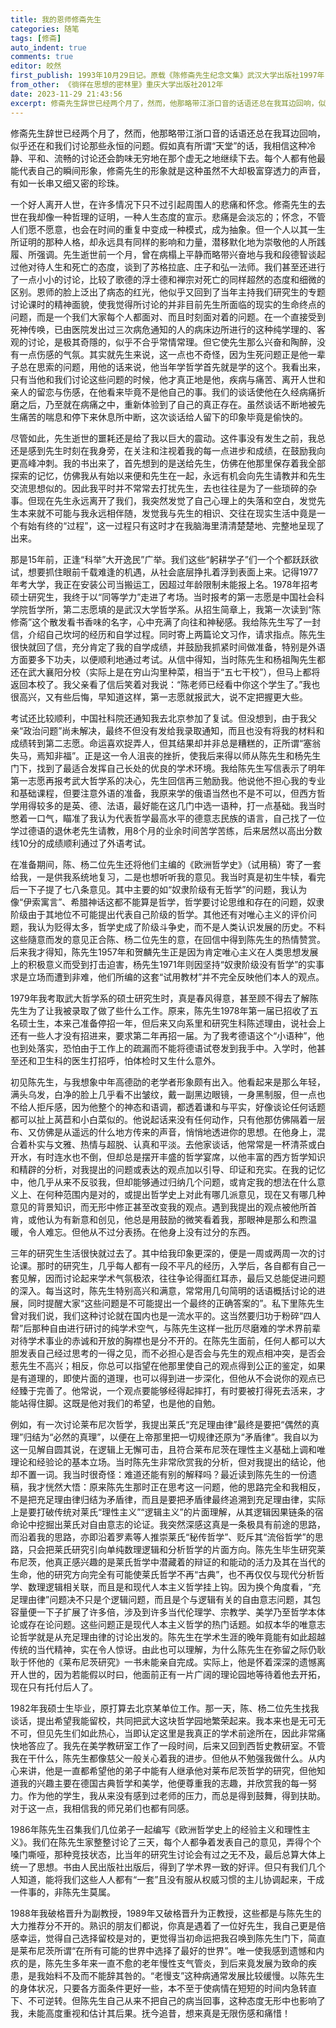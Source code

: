 ```yaml
---
title: 我的恩师修斋先生
categories: 随笔
tags: [修斋]
auto_indent: true
comments: true
editor: 皎然
first_publish: 1993年10月29日记。原载《陈修斋先生纪念文集》武汉大学出版社1997年
from_other: 《徜徉在思想的密林里》重庆大学出版社2012年
date: 2023-11-29 21:43:56
excerpt: 修斋先生辞世已经两个月了，然而，他那略带江浙口音的话语还总在我耳边回响，似乎还在和我们讨论那些永恒的问题。假如真有所谓“天堂”的话，我相信这种冷静、平和、流畅的讨论还会韵味无穷地在那个虚无之地继续下去。每个人都有他最能代表自己的瞬间形象，修斋先生的形象就是这种虽然不大却极富穿透力的声音，有如一长串又细又密的珍珠。
---
```

修斋先生辞世已经两个月了，然而，他那略带江浙口音的话语还总在我耳边回响，似乎还在和我们讨论那些永恒的问题。假如真有所谓“天堂”的话，我相信这种冷静、平和、流畅的讨论还会韵味无穷地在那个虚无之地继续下去。每个人都有他最能代表自己的瞬间形象，修斋先生的形象就是这种虽然不大却极富穿透力的声音，有如一长串又细又密的珍珠。

一个好人离开人世，在许多情况下只不过引起周围人的悲痛和怀念。修斋先生的去世在我却像一种哲理的证明，一种人生态度的宣示。悲痛是会淡忘的；怀念，不管人们愿不愿意，也会在时间的重复中变成一种模式，成为抽象。但一个人以其一生所证明的那种人格，却永远具有同样的影响和力量，潜移默化地为崇敬他的人所践履、所强调。先生逝世前一个月，曾在病榻上平静而略带兴奋地与我和段德智谈起过他对待人生和死亡的态度，谈到了苏格拉底、庄子和弘一法师。我们甚至还进行了一点小小的讨论，比较了歌德的浮士德和禅宗对死亡的同样超然的态度和细微的区别。恩师的脸上泛出了病态的红光，他似乎又回到了当年主持我们研究生的专题讨论课时的精神面貌，使我觉得所讨论的并非目前先生所面临的现实的生命终点的问题，而是一个我们大家每个人都面对、而且时刻面对着的问题。在一个直接受到死神传唤，已由医院发出过三次病危通知的人的病床边所进行的这种纯学理的、客观的讨论，是极其奇隱的，似乎不合乎常情常理。但它使先生那么兴奋和陶醉，没有一点伤感的气氛。其实就先生来说，这一点也不奇怪，因为生死问题正是他一辈子总在思索的问题，用他的话来说，他当年学哲学首先就是学的这个。我看出来，只有当他和我们讨论这些问题的时候，他才真正地是他，疾病与痛苦、离开人世和亲人的留恋与伤感，在他看来毕竟不是他自己的事。我们的谈话使他在久经病痛折磨之后，乃至就在病痛之中，重新体验到了自己的真正存在。虽然谈话不断地被先生痛苦的喘息和停下来休息所中断，这次谈话给人留下的印象毕竟是偷快的。

尽管如此，先生逝世的噩耗还是给了我以巨大的震动。这件事没有发生之前，我总还是感到先生时刻在我身旁，在关注和注视着我的每一点进步和成绩，在鼓励我向更高峰冲刺。我的书出来了，首先想到的是送给先生，仿佛在他那里保存着我全部探索的记忆，仿佛我从有始以来便和先生在一起，永远有机会向先生请教并和先生交流思想似的。因此我平时并不常常去打扰先生，去也往往是为了一些琐碎的杂事。但现在先生永远离开了我们，我突然发觉了自己心理上的失落和空白，发觉先生本来就不可能与我永远相伴随，发觉我与先生的相识、交往在现实生活中竟是一个有始有终的“过程”，这一过程只有这时才在我脑海里清清楚楚地、完整地呈现了出来。

那是15年前，正逢“科举”大开逸民”广举。我们这些“躬耕学子”们一个个都跃跃欲试，想要抓住眼前千载难逢的机遇，从社会底层挣扎着浮到表面上来。记得1977年考大学，我正在安装公司当搬运工，因超过年龄限制未能报上名。1978年招考硕士研究生，我终于以“同等学力”走进了考场。当时报考的第一志愿是中国社会科学院哲学所，第二志愿填的是武汉大学哲学系。从招生简章上，我第一次读到“陈修斋”这个散发看书香味的名字，心中充满了向往和神秘感。我给陈先生写了一封信，介绍自己坎坷的经历和自学过程。同时寄上两篇论文习作，请求指点。陈先生很快就回了信，充分肯定了我的自学成绩，并鼓励我抓紧时间做准备，特别是外语方面要多下功夫，以便顺利地通过考试。从信中得知，当时陈先生和杨祖陶先生都还在武大襄阳分校（实际上是在穷山沟里种菜，相当于“五七干校”），但马上都将返回本校了。我父亲看了信后笑着对我说：“陈老师已经看中你这个学生了。”我也很高兴，又有些后悔，早知道这样，第一志愿就报武大，说不定把握更大些。

考试还比较顺利，中国社科院还通知我去北京参加了复试。但没想到，由于我父亲“政治问题”尚未解决，最终不但没有发给我录取通知，而且也没有将我的材料和成绩转到第二志愿。命运喜欢捉弄人，但其结果却并非总是糟糕的，正所谓“塞翁失马，焉知非福”。正是这一令人沮丧的挫折，使我后来得以师从陈先生和杨先生门下，找到了最适合发挥自己长处的优良的学术环境。我给陈先生写信表示了明年第一志愿再报考武大哲学系的决心，先生回信再三勉励我。他说他不担心我的专业和基础课程，但要注意外语的准备，我原来学的俄语当然也不是不可以，但西方哲学用得较多的是英、德、法语，最好能在这几门中选一语种，打一点基础。我当时憋着一口气，瞄准了我认为代表哲学最高水平的德意志民族的语言，自己找了一位学过德语的退休老先生请教，用8个月的业余时间苦学苦练，后来居然以高出分数线10分的成绩顺利通过了外语考试。

在准备期间，陈、杨二位先生还将他们主编的《欧洲哲学史》（试用稿）寄了一套给我，一是供我系统地复习，二是也想听听我的意见。我当时真是初生牛犊，看完后一下子提了七八条意见。其中主要的如“奴隶阶级有无哲学”的问题，我认为像“伊索寓言”、希腊神话这都不能算是哲学，哲学要讨论思维和存在的问题，奴隶阶级由于其地位不可能提出代表自己阶级的哲学。其他还有对唯心主义的评价问题，我认为贬得太多，哲学史成了阶级斗争史，而不是人类认识发展的历史。不料这些隨意而发的意见正合陈、杨二位先生的意，在回信中得到陈先生的热情赞赏。后来我才得知，陈先生1957年和贺麟先生正是因为肯定唯心主义在人类思想发展上的积极意义而受到打击迫害，杨先生1971年则因坚持“奴隶阶级没有哲学”的实事求是立场而遭到非难，他们所编的这套“试用教材”并不完全反映他们本人的观点。

1979年我考取武大哲学系的硕士研究生时，真是春风得意，甚至顾不得去了解陈先生为了让我被录取了做了些什么工作。原来，陈先生1978年第一届已招收了五名硕士生，本来己准备停招一年，但后来又向系里和研究生科陈述理由，说社会上还有一些人才没有招进来，要求第二年再招一届。为了我考德语这个“小语种”，他也到处落实，恐怕由于工作上的疏漏而不能将德语试卷发到我手中。入学时，他甚至还和卫生科的医生打招呼，怕体检时又生什么意外。

初见陈先生，与我想象中年高德劭的老学者形象颇有出入。他看起来是那么年轻，满头乌发，白净的脸上几乎看不出皱纹，戴一副黑边眼镜，一身黑制服，但一点也不给人拒斥感，因为他整个的神态和语调，都透着谦和与平实，好像谈论任何话题都可以扯上莴苣和小白菜似的。他说起话来没有任何动作，只有他那仿佛隔着一层布、又仿佛是从遥远的什么地方传来的声音，悄悄地透进你的思想。在他身上，混合着朴实与文雅、热情与超脱、认真和平淡。去他家谈话，他常常是一杯清茶或白开水，有时连水也不倒，但却总是摆开丰盛的哲学宴席，以他丰富的西方哲学知识和精辟的分析，对我提出的问题或表达的观点加以引导、印证和充实。在我的记忆中，他几乎从来不反驳我，但却能够通过归纳几个问题，或肯定我的想法在什么意义上、在何种范围内是对的，或提出哲学史上对此有哪几派意见，现在又有哪几种意见的背景知识，而无形中修正甚至改变我的观点。遇到我提出的观点被他所首肯，或他认为有新意和创见，他总是用鼓励的微笑看着我，那眼神是那么和煦温暖，令人难忘。但他从不过分表扬。在他身上没有过分的东西。

三年的研究生生活很快就过去了。其中给我印象更深的，便是一周或两周一次的讨论课。那时的研究生，几乎每人都有一段不平凡的经历，入学后，各自都有自己一套见解，因而讨论起来学术气氛极浓，往往争论得面红耳赤，最后又总能促进问题的深入。每当这时，陈先生特别高兴和满意，常常用几句简明的话语概括讨论的进展，同时提醒大家“这些问题是不可能提出一个最终的正确答案的”。私下里陈先生曾对我们说，我们这种讨论就在国内也是一流水平的。这当然要归功于粉碎“四人帮”后那种自由进行研讨的纯学术空气，与陈先生这样一批历尽磨难的学术界前辈对待学术事业的赤诚和开放的胸襟也是分不开的。在陈先生面前，任何人都可以大胆发表自己经过思考的一得之见，而不必担心是否会与先生的观点相冲突，是否会惹先生不高兴；相反，你总可以指望在他那里使自己的观点得到公正的鉴定，如果是有道理的，即使片面的道理，也可以得到进一步深化，但他从不会说你的观点已经臻于完善了。他常说，一个观点要能够经得起摔打，有时要被打得死去活来，才能站得住脚。这既是他对我们的希望，也是他的自勉。

例如，有一次讨论莱布尼次哲学，我提出莱氏“充足理由律”最终是要把“偶然的真理”归结为“必然的真理”，以便在上帝那里把一切规律还原为“矛盾律”。我自以为这一见解自圆其说，在逻辑上无懈可击，且符合莱布尼茨在理性主义基础上调和唯理论和经验论的基本立场。当时陈先生非常欣赏我的分析，但对我提出的结论，他却不置一词。我当时很奇怪：难道还能有别的解释吗？最近读到陈先生的一份遗稿，我才恍然大悟：原来陈先生那时正在思考这一问题，他的思路完全和我相反，不是把充足理由律归结为矛盾律，而且是要把矛盾律最终追溯到充足理由律，实际上是要打破传统对莱氏“理性主义”“逻辑主义”的片面理解，从其逻辑因果链条的宿命论中挖掘出莱氏对自由意志的论证。我突然深感这真是一条极具有前途的思路，而沿着我的思路，亦即沿着罗素等人推崇莱氏“秘传哲学”、贬斥其“流俗哲学”的思路，只会把莱氏研究引向单纯数理逻辑和分析哲学的片面方向。陈先生毕生研究莱布尼茨，他真正感兴趣的是莱氏哲学中潜藏着的辩证的和能动的活力及其在当代的生命，他的研究方向完全有可能使莱氏哲学不再“古典”，也不再仅仅与现代分析哲学、数理逻辑相关联，而且是和现代人本主义哲学挂上钩。因为换个角度看，“充足理由律”问题决不只是个逻辑问题，而且是个与逻辑有关的自由意志问题，其包容量便一下子扩展了许多倍，涉及到许多当代伦理学、宗教学、美学乃至哲学本体论或存在论问题。这些问题正是现代人本主义哲学的热门话题。如叔本华的唯意志论哲学就是从充足理由律的讨论出发的。陈先生在学术生涯的晚年竟能有如此超越传统的当代精神，实在令人惊讶。由此也可以理解，为什么陈先生在弥留之际仍耿耿于怀他的《莱布尼茨研究》一书未能亲自完成。实际上，他是怀着深深的遗憾离开人世的，因为若能假以时曰，他面前正有一片广阔的理论园地等待着他去开拓，现在只有托付后人了。

1982年我硕士生毕业，原打算去北京某单位工作。那一天，陈、杨二位先生找我谈话，提出希望我能留校，共同把武大这块哲学园地繁荣起来。我本来也是无可无不可，但见先生们如此热心，当即认定这里是我真正的学术前途所在，因此非常痛快地答应了。我先在美学教研室工作了一段时间，后来又回到西哲史教研室。不管我在干什么，陈先生都像慈父一般关心着我的进步。但他从不勉强我做什么。从内心来讲，他是一直都希望他的弟子中能有人继承他对莱布尼茨哲学的研究，但他知道我的兴趣主要在德国古典哲学和美学，他便尊重我的志趣，并欣赏我的每一努力。作为他的学生，我从来没有感到过老师的压力，而总是得到鼓舞，得到扶助。对于这一点，我相信我的师兄弟们也都有同感。

1986年陈先生召集我们几位弟子一起编写《欧洲哲学史上的经验主义和理性主义》。我们在陈先生家整整讨论了三天，每个人都争着发表自己的意见，弄得个个嗓门嘶哑，那种竞技状态，比当年的研究生讨论会有过之无不及，最后总算大体上统一了思想。书由人民出版社出版后，得到了学术界一致的好评。但只有我们几个人知道，能将我们这些人人都有“一套”且没有服从权威习惯的主儿协调起来，干成一件事的，非陈先生莫属。

1988年我破格晋升为副教授，1989年又破格晋升为正教授，这些都是与陈先生的大力推荐分不开的。熟识的朋友们都说，你真是遇着了一位好先生，我自己更是倍感幸运，觉得自己选择留校是对的，更觉得当初命运把我召唤到陈先生门下，简直是莱布尼茨所谓“在所有可能的世界中选择了最好的世界”。唯一使我感到遗憾和内疚的是，陈先生多年来一直不愈的老年慢性支气管炎，到后来竟发展为致命的疾患，是我始料不及而不能辞其咎的。“老慢支”这种病通常发展比较缓慢。以陈先生的身体状况，只要各方面条件更好一些，本不至于使病情在短短的时间内急转直下、不可逆转。但陈先生自己从来不把自己的病当回事，这种态度无形中也影响了我，未能高度重视和估计其后果。抚今追昔，想来真是无限伤感和痛惜！
